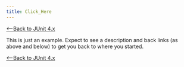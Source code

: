 ```yaml
---
title: Click_Here
---
```

[<--Back to JUnit 4.x](JUnit_4.x)

This is just an example. Expect to see a description and back links (as above and below) to get you back to where you started.

[<--Back to JUnit 4.x](JUnit_4.x)
